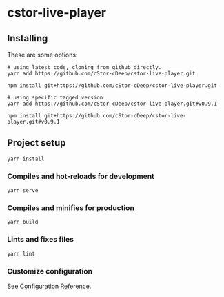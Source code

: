 # cstor-live-player

## Installing

These are some options:

    # using latest code, cloning from github directly.
    yarn add https://github.com/cStor-cDeep/cstor-live-player.git
    
    npm install git+https://github.com/cStor-cDeep/cstor-live-player.git

    # using specific tagged version
    yarn add https://github.com/cStor-cDeep/cstor-live-player.git#v0.9.1

    npm install git+https://github.com/cStor-cDeep/cstor-live-player.git#v0.9.1


## Project setup
```
yarn install
```

### Compiles and hot-reloads for development
```
yarn serve
```

### Compiles and minifies for production
```
yarn build
```

### Lints and fixes files
```
yarn lint
```

### Customize configuration
See [Configuration Reference](https://cli.vuejs.org/config/).
